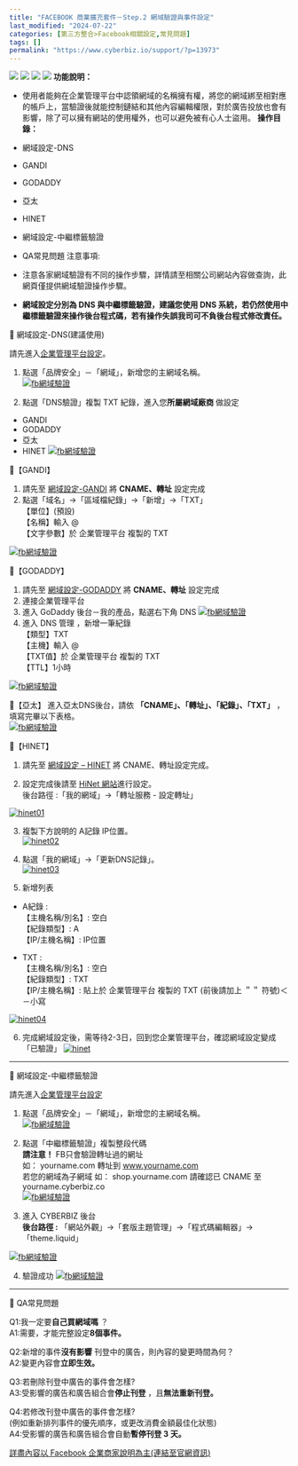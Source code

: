 ```yaml
---
title: "FACEBOOK 商業擴充套件－Step.2 網域驗證與事件設定"
last_modified: "2024-07-22"
categories: [第三方整合>Facebook相關設定,常見問題]
tags: []
permalink: "https://www.cyberbiz.io/support/?p=13973"
---
```


![](https://www.cyberbiz.io/support/wp-content/uploads/適用站別.png)
[![](https://www.cyberbiz.io/support/wp-content/uploads/台灣站.png)](https://www.cyberbiz.io/support/?page_id=2490)
[![](https://www.cyberbiz.io/support/wp-content/uploads/北美站.png)](https://www.cyberbiz.io/support/?page_id=32080)
[![](https://www.cyberbiz.io/support/wp-content/uploads/日本站.png)]() **功能說明：**  

* 使用者能夠在企業管理平台中認領網域的名稱擁有權，將您的網域綁至相對應的帳戶上，當驗證後就能控制鏈結和其他內容編輯權限，對於廣告投放也會有影響，除了可以擁有網站的使用權外，也可以避免被有心人士盜用。
**操作目錄：**

* 網域設定-DNS
* GANDI
* GODADDY
* 亞太
* HINET
* 網域設定-中繼標籤驗證
* QA常見問題
注意事項:  

* 注意各家網域驗證有不同的操作步驟，詳情請至相關公司網站內容做查詢，此網頁僅提供網域驗證操作步驟。
* **網域設定分別為 DNS 與中繼標籤驗證，建議您使用 DNS 系統，若仍然使用中繼標籤驗證來操作後台程式碼，若有操作失誤我司可不負後台程式修改責任。**


📌 網域設定-DNS(建議使用)  

請先進入[企業管理平台設定](https://business.facebook.com/settings/)。  

1. 點選「品牌安全」－「網域」，新增您的主網域名稱。  
[![fb網域驗證](https://www.cyberbiz.io/support/wp-content/uploads/2021/06/fb網域驗證2.png)](https://www.cyberbiz.io/support/wp-content/uploads/2021/06/fb網域驗證2.png)

2. 點選「DNS驗證」複製 TXT 紀錄，進入您**所屬網域廠商** 做設定  

* GANDI
* GODADDY
* 亞太
* HINET
[![fb網域驗證](https://www.cyberbiz.io/support/wp-content/uploads/2021/06/fb網域驗證3.png)](https://www.cyberbiz.io/support/wp-content/uploads/2021/06/fb網域驗證3.png)  

📍【GANDI】

1. 請先至 [網域設定-GANDI](https://www.cyberbiz.io/support/?p=13235) 將 **CNAME、轉址** 設定完成
2. 點選「域名」→「區域檔紀錄」→「新增」→「TXT」  
【單位】(預設)  
【名稱】輸入 @  
【文字參數】於 企業管理平台 複製的 TXT  

[![fb網域驗證](https://www.cyberbiz.io/support/wp-content/uploads/2021/06/fb網域驗證4.png)](https://www.cyberbiz.io/support/wp-content/uploads/2021/06/fb網域驗證4.png)  

📍【GODADDY】

1. 請先至 [網域設定-GODADDY](https://www.cyberbiz.io/support/?p=1) 將 **CNAME、轉址** 設定完成
2. 連接企業管理平台 
1. 進入 GoDaddy 後台－我的產品，點選右下角 DNS [![fb網域驗證](https://www.cyberbiz.io/support/wp-content/uploads/2021/06/fb網域驗證5.png)](https://www.cyberbiz.io/support/wp-content/uploads/2021/06/fb網域驗證5.png)
2. 進入 DNS 管理 ，新增一筆紀錄  
【類型】TXT  
【主機】輸入 @  
【TXT值】於 企業管理平台 複製的 TXT  
【TTL】1小時

[![fb網域驗證](https://www.cyberbiz.io/support/wp-content/uploads/2021/06/fb網域驗證6.png)](https://www.cyberbiz.io/support/wp-content/uploads/2021/06/fb網域驗證6.png)



📍【亞太】 進入亞太DNS後台，請依 **「CNAME」、「轉址」、「紀錄」、「TXT」** ，填寫完畢以下表格。  
[![fb網域驗證](https://www.cyberbiz.io/support/wp-content/uploads/2021/06/fb網域驗證7.png)](https://www.cyberbiz.io/support/wp-content/uploads/2021/06/fb網域驗證7.png)  

📍【HINET】

1. 請先至 [網域設定 – HINET](https://www.cyberbiz.io/support/?p=106) 將 CNAME、轉址設定完成。 


2. 設定完成後請至 [HiNet 網站](https://domain.hinet.net/#/)進行設定。   
後台路徑 :「我的網域」→「轉址服務 - 設定轉址」  

[![hinet01](https://www.cyberbiz.io/support/wp-content/uploads/fb網域驗證－HiNet01.png)](https://www.cyberbiz.io/support/wp-content/uploads/fb網域驗證－HiNet01.png)



3. 複製下方說明的 A記錄 IP位置。  
[![hinet02](https://www.cyberbiz.io/support/wp-content/uploads/fb網域驗證－HiNet02.png)](https://www.cyberbiz.io/support/wp-content/uploads/fb網域驗證－HiNet02.png)



4. 點選「我的網域」→「更新DNS記錄」。  
[![hinet03](https://www.cyberbiz.io/support/wp-content/uploads/fb網域驗證－HiNet03.png)](https://www.cyberbiz.io/support/wp-content/uploads/fb網域驗證－HiNet03.png)



5. 新增列表 
* A紀錄 :   
【主機名稱/別名】: 空白  
【紀錄類型】: A  
【IP/主機名稱】: IP位置

* TXT :  
【主機名稱/別名】: 空白  
【紀錄類型】: TXT  
【IP/主機名稱】: 貼上於 企業管理平台 複製的 TXT (前後請加上 ＂＂ 符號)＜－小寫

[![hinet04](https://www.cyberbiz.io/support/wp-content/uploads/fb網域驗證－HiNet04.png)](https://www.cyberbiz.io/support/wp-content/uploads/fb網域驗證－HiNet04.png)





6. 完成網域設定後，需等待2-3日，回到您企業管理平台，確認網域設定變成 「已驗證」 [![hinet](https://www.cyberbiz.io/support/wp-content/uploads/2021/06/fb網域驗證10.png)](https://www.cyberbiz.io/support/wp-content/uploads/2021/06/fb網域驗證10.png)


* * *


📌 網域設定-中繼標籤驗證  

請先進入[企業管理平台設定](https://business.facebook.com/settings/)  

1. 點選「品牌安全」－「網域」，新增您的主網域名稱。  
[![fb網域驗證](https://www.cyberbiz.io/support/wp-content/uploads/2021/06/fb網域驗證－中繼標籤驗證1.png)](https://www.cyberbiz.io/support/wp-content/uploads/2021/06/fb網域驗證－中繼標籤驗證1.png)

2. 點選「中繼標籤驗證」複製整段代碼   
**請注意！** FB只會驗證轉址過的網址  
如： yourname.com 轉址到 www.yourname.com  
若您的網域為子網域 如： shop.yourname.com 請確認已 CNAME 至 yourname.cyberbiz.co  
[![fb網域驗證](https://www.cyberbiz.io/support/wp-content/uploads/2021/08/fb網域驗證－中繼標籤驗證2.png)](https://www.cyberbiz.io/support/wp-content/uploads/2021/08/fb網域驗證－中繼標籤驗證2.png)

3. 進入 CYBERBIZ 後台  
**後台路徑 :** 「網站外觀」→「套版主題管理」→「程式碼編輯器」→「theme.liquid」  

[![fb網域驗證](https://www.cyberbiz.io/support/wp-content/uploads/fb網域驗證－中繼標籤驗證3.png)](https://www.cyberbiz.io/support/wp-content/uploads/fb網域驗證－中繼標籤驗證3.png)



4. 驗證成功 [![fb網域驗證](https://www.cyberbiz.io/support/wp-content/uploads/2021/06/fb網域驗證－中繼標籤驗證4.png)](https://www.cyberbiz.io/support/wp-content/uploads/2021/06/fb網域驗證－中繼標籤驗證4.png)


* * *


📌 QA常見問題  


Q1:我一定要**自己買網域嗎** ？  
A1:需要，才能完整設定**8個事件。**  

Q2:新增的事件**沒有影響** 刊登中的廣告，則內容的變更時間為何？  
A2:變更內容會**立即生效。**  

Q3:若刪除刊登中廣告的事件會怎樣?  
A3:受影響的廣告和廣告組合會**停止刊登** ，且**無法重新刊登。**  

Q4:若修改刊登中廣告的事件會怎樣?  
(例如重新排列事件的優先順序，或更改消費金額最佳化狀態)  
A4:受影響的廣告和廣告組合會自動**暫停刊登 3 天。**  

[詳盡內容以 Facebook
企業商家說明為主(連結至官網資訊)](https://www.facebook.com/business/help/422408905612648/)

